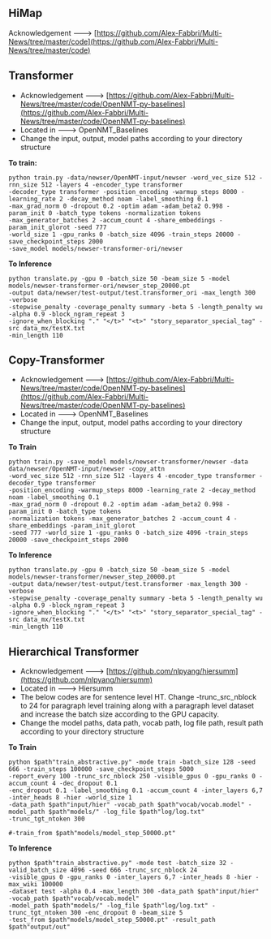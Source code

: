



## HiMap
Acknowledgement --->    [https://github.com/Alex-Fabbri/Multi-News/tree/master/code](https://github.com/Alex-Fabbri/Multi-News/tree/master/code)  


## Transformer

 - Acknowledgement ---> [https://github.com/Alex-Fabbri/Multi-News/tree/master/code/OpenNMT-py-baselines](https://github.com/Alex-Fabbri/Multi-News/tree/master/code/OpenNMT-py-baselines)
- Located in ---> OpenNMT_Baselines
- Change the input, output, model paths according to your directory structure

**To train:**

    python train.py -data/newser/OpenNMT-input/newser -word_vec_size 512 -rnn_size 512 -layers 4 -encoder_type transformer 
    -decoder_type transformer -position_encoding -warmup_steps 8000 -learning_rate 2 -decay_method noam -label_smoothing 0.1 
    -max_grad_norm 0 -dropout 0.2 -optim adam -adam_beta2 0.998 -param_init 0 -batch_type tokens -normalization tokens 
    -max_generator_batches 2 -accum_count 4 -share_embeddings -param_init_glorot -seed 777
    -world_size 1 -gpu_ranks 0 -batch_size 4096 -train_steps 20000 -save_checkpoint_steps 2000 
    -save_model models/newser-transformer-ori/newser
**To Inference**

    python translate.py -gpu 0 -batch_size 50 -beam_size 5 -model models/newser-transformer-ori/newser_step_20000.pt
    -output data/newser/test-output/test.transformer_ori -max_length 300  -verbose
    -stepwise_penalty -coverage_penalty summary -beta 5 -length_penalty wu -alpha 0.9 -block_ngram_repeat 3
    -ignore_when_blocking "." "</t>" "<t>" "story_separator_special_tag" -src data_mx/testX.txt 
    -min_length 110

## Copy-Transformer

 - Acknowledgement ---> [https://github.com/Alex-Fabbri/Multi-News/tree/master/code/OpenNMT-py-baselines](https://github.com/Alex-Fabbri/Multi-News/tree/master/code/OpenNMT-py-baselines)
- Located in ---> OpenNMT_Baselines
- Change the input, output, model paths according to your directory structure

**To Train**

    python train.py -save_model models/newser-transformer/newser -data data/newser/OpenNMT-input/newser -copy_attn
    -word_vec_size 512 -rnn_size 512 -layers 4 -encoder_type transformer -decoder_type transformer 
    -position_encoding -warmup_steps 8000 -learning_rate 2 -decay_method noam -label_smoothing 0.1
    -max_grad_norm 0 -dropout 0.2 -optim adam -adam_beta2 0.998 -param_init 0 -batch_type tokens
    -normalization tokens -max_generator_batches 2 -accum_count 4 -share_embeddings -param_init_glorot
    -seed 777 -world_size 1 -gpu_ranks 0 -batch_size 4096 -train_steps 20000 -save_checkpoint_steps 2000

**To Inference**

    python translate.py -gpu 0 -batch_size 50 -beam_size 5 -model models/newser-transformer/newser_step_20000.pt
    -output data/newser/test-output/test.transformer -max_length 300 -verbose
    -stepwise_penalty -coverage_penalty summary -beta 5 -length_penalty wu -alpha 0.9 -block_ngram_repeat 3
    -ignore_when_blocking "." "</t>" "<t>" "story_separator_special_tag" -src data_mx/testX.txt
    -min_length 110


## Hierarchical Transformer

 - Acknowledgement ---> [https://github.com/nlpyang/hiersumm](https://github.com/nlpyang/hiersumm)
 - Located in ---> Hiersumm
 - The below codes are for sentence level HT. Change -trunc_src_nblock to 24 for paragraph level training along with a paragraph level dataset and increase the batch size according to the GPU capacity.
 - Change the model paths, data path, vocab path, log file path, result path according to your directory structure
 
**To Train**

    python $path"train_abstractive.py" -mode train -batch_size 128 -seed 666 -train_steps 100000 -save_checkpoint_steps 5000 
    -report_every 100 -trunc_src_nblock 250 -visible_gpus 0 -gpu_ranks 0 -accum_count 4 -dec_dropout 0.1 
    -enc_dropout 0.1 -label_smoothing 0.1 -accum_count 4 -inter_layers 6,7 -inter_heads 8 -hier -world_size 1 
    -data_path $path"input/hier" -vocab_path $path"vocab/vocab.model" -model_path $path"models/" -log_file $path"log/log.txt" 
    -trunc_tgt_ntoken 300
    
    #-train_from $path"models/model_step_50000.pt"

**To Inference**

    python $path"train_abstractive.py" -mode test -batch_size 32 -valid_batch_size 4096 -seed 666 -trunc_src_nblock 24 
    -visible_gpus 0 -gpu_ranks 0 -inter_layers 6,7 -inter_heads 8 -hier -max_wiki 100000
    -dataset test -alpha 0.4 -max_length 300 -data_path $path"input/hier" -vocab_path $path"vocab/vocab.model" 
    -model_path $path"models/" -log_file $path"log/log.txt" -trunc_tgt_ntoken 300 -enc_dropout 0 -beam_size 5 
    -test_from $path"models/model_step_50000.pt" -result_path $path"output/out" 
